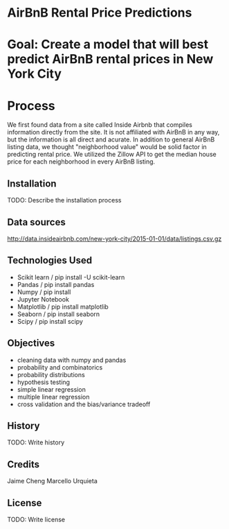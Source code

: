 # AirBnB Rental Price Predictions




# Goal: Create a model that will best predict AirBnB rental prices in New York City

# Process

We first found data from a site called Inside Airbnb that compiles information directly from the site. It is not affiliated with AirBnB in any way, but the information is all direct and acurate.
In addition to general AirBnB listing data, we thought "neighborhood value" would be solid factor in predicting rental price. We utilized the Zillow API to get the median house price for each neighborhood in every AirBnB listing.



## Installation

TODO: Describe the installation process

## Data sources

http://data.insideairbnb.com/new-york-city/2015-01-01/data/listings.csv.gz


## Technologies Used

* Scikit learn / pip install -U scikit-learn
* Pandas / pip install pandas
* Numpy / pip install 
* Jupyter Notebook
* Matplotlib / pip install matplotlib
* Seaborn / pip install seaborn
* Scipy /  pip install scipy
##

## Objectives

* cleaning data with numpy and pandas
* probability and combinatorics
* probability distributions
* hypothesis testing
* simple linear regression
* multiple linear regression
* cross validation and the bias/variance tradeoff


## History

TODO: Write history

## Credits
Jaime Cheng
Marcello Urquieta

## License

TODO: Write license
